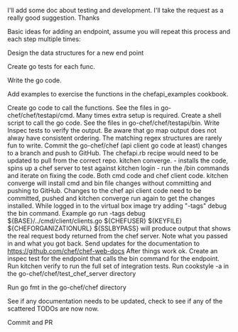 I'll add some doc about testing and development. I'll take the request as a really good suggestion.
Thanks

Basic ideas for adding an endpoint, assume you will repeat this process and each step multiple times:

Design the data structures for a new end point

Create go tests for each func.

Write the go code.

Add examples to exercise the functions in the chefapi_examples cookbook.

Create go code to call the functions. See the files in go-chef/chef/testapi/cmd. Many times extra setup is required.
Create a shell script to call the go code. See the files in go-chef/chef/testapi/bin.
Write Inspec tests to verify the output. Be aware that go map output does not alway have consistent ordering. The matching regex structures are rarely fun to write.
Commit the go-chef/chef (api client go code at least) changes to a branch and push to GitHub. The chefapi.rb recipe would need to be updated to pull from the correct repo.
kitchen converge. - installs the code, spins up a chef server to test against
kitchen login - run the /bin commands and iterate on fixing the code. Both cmd code and chef client code. kitchen converge will install cmd and bin file changes without committing and pushing to GitHub. Changes to the chef api client code need to be committed, pushed and kitchen converge run again to get the changes installed.
While logged in to the virtual box image try adding "-tags" debug the bin command. Example
go run -tags debug ${BASE}/../cmd/client/clients.go ${CHEFUSER} ${KEYFILE} ${CHEFORGANIZATIONURL} ${SSLBYPASS} will produce output that shows the real request body returned from the chef server. Note what you passed in and what you got back. Send updates for the documentation to https://github.com/chef/chef-web-docs
After things work ok. Create an inspec test for the endpoint that calls the bin command for the endpoint. Run kitchen verify to run the full set of integration tests.
Run cookstyle -a in the go-chef/chef/test_chef_server directory

Run go fmt in the go-chef/chef directory

See if any documentation needs to be updated, check to see if any of the scattered TODOs are now now.

Commit and PR
